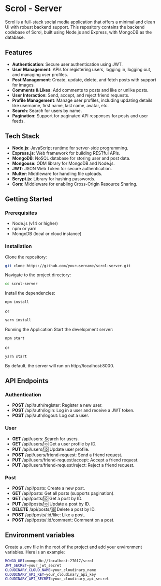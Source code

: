 # Scrol - Server

Scrol is a full-stack social media application that offers a minimal and clean UI with robust backend support. This repository contains the backend codebase of Scrol, built using Node.js and Express, with MongoDB as the database.

## Features

- **Authentication**: Secure user authentication using JWT.
- **User Management**: APIs for registering users, logging in, logging out, and managing user profiles.
- **Post Management**: Create, update, delete, and fetch posts with support for images.
- **Comments & Likes**: Add comments to posts and like or unlike posts.
- **User Interaction**: Send, accept, and reject friend requests.
- **Profile Management**: Manage user profiles, including updating details like username, first name, last name, avatar, etc.
- **Search**: Search for users by name.
- **Pagination**: Support for paginated API responses for posts and user feeds.

## Tech Stack

- **Node.js**: JavaScript runtime for server-side programming.
- **Express.js**: Web framework for building RESTful APIs.
- **MongoDB**: NoSQL database for storing user and post data.
- **Mongoose**: ODM library for MongoDB and Node.js.
- **JWT**: JSON Web Token for secure authentication.
- **Multer**: Middleware for handling file uploads.
- **Bcrypt.js**: Library for hashing passwords.
- **Cors**: Middleware for enabling Cross-Origin Resource Sharing.

## Getting Started

### Prerequisites

- Node.js (v14 or higher)
- npm or yarn
- MongoDB (local or cloud instance)

### Installation

Clone the repository:

```bash
git clone https://github.com/yourusername/scrol-server.git
```

Navigate to the project directory:

```bash
cd scrol-server
```
Install the dependencies:

```bash
npm install
```

or

```bash
yarn install
```

Running the Application
Start the development server:

```bash
npm start
```
or

```bash
yarn start
```
By default, the server will run on http://localhost:8000.

## API Endpoints

### Authentication

- **POST** /api/auth/register: Register a new user.
- **POST** /api/auth/login: Log in a user and receive a JWT token.
- **POST** /api/auth/logout: Log out a user.

### User

- **GET** /api/users: Search for users.
- **GET** /api/users/:id: Get a user profile by ID.
- **PUT** /api/users/:id: Update user profile.
- **POST** /api/users/friend-request: Send a friend request.
- **PUT** /api/users/friend-request/accept: Accept a friend request.
- **PUT** /api/users/friend-request/reject: Reject a friend request.

### Post

- **POST** /api/posts: Create a new post.
- **GET** /api/posts: Get all posts (supports pagination).
- **GET** /api/posts/:id: Get a post by ID.
- **PUT** /api/posts/:id: Update a post by ID.
- **DELETE** /api/posts/:id: Delete a post by ID.
- **POST** /api/posts/:id/like: Like a post.
- **POST** /api/posts/:id/comment: Comment on a post.

## Environment variables

Create a .env file in the root of the project and add your environment variables. Here is an example:

```bash
MONGO_URI=mongodb://localhost:27017/scrol
JWT_SECRET=your_jwt_secret
CLOUDINARY_CLOUD_NAME=your_cloudinary_name
CLOUDINARY_API_KEY=your_cloudinary_api_key
CLOUDINARY_API_SECRET=your_cloudinary_api_secret
```
